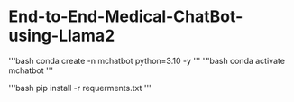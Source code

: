# End-to-End-Medical-ChatBot-using-Llama2
'''bash
conda create -n mchatbot python=3.10 -y
'''
'''bash
conda activate mchatbot
'''

'''bash
pip install -r requerments.txt
'''